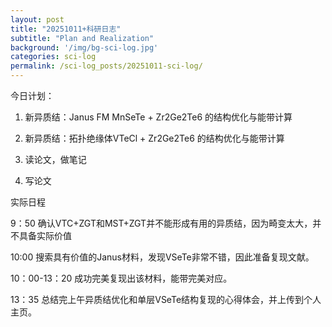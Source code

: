 ```yaml
---
layout: post
title: "20251011+科研日志"
subtitle: "Plan and Realization"
background: '/img/bg-sci-log.jpg'
categories: sci-log
permalink: /sci-log_posts/20251011-sci-log/
---
```


今日计划：

1. 新异质结：Janus FM MnSeTe + Zr2Ge2Te6 的结构优化与能带计算

2. 新异质结：拓扑绝缘体VTeCl + Zr2Ge2Te6 的结构优化与能带计算

3. 读论文，做笔记

4. 写论文


实际日程

9：50 确认VTC+ZGT和MST+ZGT并不能形成有用的异质结，因为畸变太大，并不具备实际价值

10:00 搜索具有价值的Janus材料，发现VSeTe非常不错，因此准备复现文献。

10：00-13：20 成功完美复现出该材料，能带完美对应。

13：35 总结完上午异质结优化和单层VSeTe结构复现的心得体会，并上传到个人主页。